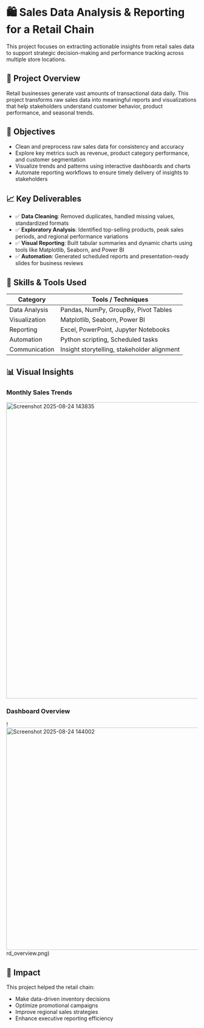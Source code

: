 # 🛍️ Sales Data Analysis & Reporting for a Retail Chain

This project focuses on extracting actionable insights from retail sales data to support strategic decision-making and performance tracking across multiple store locations.

## 📌 Project Overview

Retail businesses generate vast amounts of transactional data daily. This project transforms raw sales data into meaningful reports and visualizations that help stakeholders understand customer behavior, product performance, and seasonal trends.

## 🎯 Objectives

- Clean and preprocess raw sales data for consistency and accuracy  
- Explore key metrics such as revenue, product category performance, and customer segmentation  
- Visualize trends and patterns using interactive dashboards and charts  
- Automate reporting workflows to ensure timely delivery of insights to stakeholders  

## 📈 Key Deliverables

- ✅ **Data Cleaning**: Removed duplicates, handled missing values, standardized formats  
- ✅ **Exploratory Analysis**: Identified top-selling products, peak sales periods, and regional performance variations  
- ✅ **Visual Reporting**: Built tabular summaries and dynamic charts using tools like Matplotlib, Seaborn, and Power BI  
- ✅ **Automation**: Generated scheduled reports and presentation-ready slides for business reviews  

## 🧠 Skills & Tools Used

| Category            | Tools / Techniques                            |
|---------------------|-----------------------------------------------|
| Data Analysis        | Pandas, NumPy, GroupBy, Pivot Tables          |
| Visualization        | Matplotlib, Seaborn, Power BI                 |
| Reporting            | Excel, PowerPoint, Jupyter Notebooks          |
| Automation           | Python scripting, Scheduled tasks             |
| Communication        | Insight storytelling, stakeholder alignment   |

## 📊 Visual Insights

### Monthly Sales Trends
<img width="996" height="778" alt="Screenshot 2025-08-24 143835" src="https://github.com/user-attachments/assets/50ea7fb1-2e90-40c9-8e96-002a8ac17668" />

### Dashboard Overview
!<img width="1164" height="584" alt="Screenshot 2025-08-24 144002" src="https://github.com/user-attachments/assets/1a86acd7-8aaf-492b-9154-234a90d443ef" />
rd_overview.png)

## 🚀 Impact

This project helped the retail chain:
- Make data-driven inventory decisions  
- Optimize promotional campaigns  
- Improve regional sales strategies  
- Enhance executive reporting efficiency  
